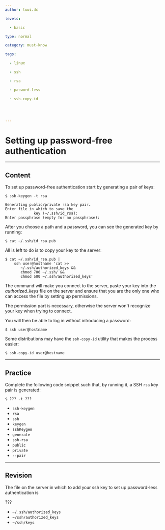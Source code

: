 ```yaml
---
author: tuwi.dc

levels:

  - basic

type: normal

category: must-know

tags:

  - linux

  - ssh

  - rsa

  - pasword-less

  - ssh-copy-id




---
```


# Setting up password-free authentication

---
## Content

To set up password-free authentication start by generating a pair of keys:
```
$ ssh-keygen -t rsa

Generating public/private rsa key pair.
Enter file in which to save the
             key (~/.ssh/id_rsa):
Enter passphrase (empty for no passphrase):
```
After you choose a path and a password, you can see the generated key by running:
```
$ cat ~/.ssh/id_rsa.pub
```
All is left to do is to copy your key to the server:
```
$ cat ~/.ssh/id_rsa.pub |
    ssh user@hostname 'cat >>
       ~/.ssh/authorized_keys &&
       chmod 700 ~/.ssh/ &&
       chmod 600 ~/.ssh/authorized_keys'
```
The command will make you connect to the server, paste your key into the *authorized_keys* file on the server and ensure that you are the only one who can access the file by setting up permissions.

The permission part is necessary, otherwise the server won't recognize your key when trying to connect.

You will then be able to log in without introducing a password:
```
$ ssh user@hostname
```
Some distributions may have the `ssh-copy-id` utility that makes the process easier:
```
$ ssh-copy-id user@hostname
```

---
## Practice

Complete the following code snippet such that, by running it, a SSH `rsa` key pair is generated:
```
$ ??? -t ???
```


* `ssh-keygen`
* `rsa`
* `ssh`
* `keygen`
* `sshKeygen`
* `generate`
* `ssh-rsa`
* `public`
* `private`
* `--pair`

---
## Revision

The file on the server in which to add your ssh key to set up password-less authentication is

???

* `~/.ssh/authorized_keys`
* `~/ssh/authorized_keys`
* `~/ssh/keys`

